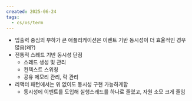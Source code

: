 ```yaml
---
created: 2025-06-24
tags:
  - cs/os/term
---
```

- 입출력 중심의 부하가 큰 애플리케이션은 이벤트 기반 동시성이 더 효율적인 경우 많음(왜?)
- 전통적 스레드 기반 동시성 단점
	- 스레드 생성 및 관리
	- 컨텍스트 스위칭
	- 공유 메모리 관리, 락 관리
- 리액터 패턴에서는 위 없이도 동시성 구현 가능하게함
	- 동시성에 이벤트를 도입해 실행스레드를 하나로 줄였고, 자원 소모 크게 줄임